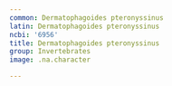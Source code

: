 ```yaml
---
common: Dermatophagoides pteronyssinus
latin: Dermatophagoides pteronyssinus
ncbi: '6956'
title: Dermatophagoides pteronyssinus
group: Invertebrates
image: .na.character

---
```


